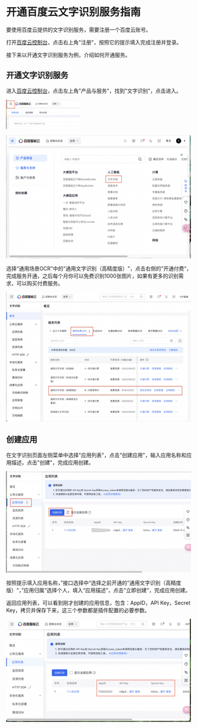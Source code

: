 
# 开通百度云文字识别服务指南

要使用百度云提供的文字识别服务，需要注册一个百度云账号。

打开[百度云控制台](https://console.bce.baidu.com/)，点击右上角"注册"，按照它的提示填入完成注册并登录。

接下来以开通文字识别服务为例，介绍如何开通服务。

## 开通文字识别服务
进入[百度云控制台](https://console.bce.baidu.com/)，点击左上角"产品与服务"，找到"文字识别"，点击进入。

![菜单](images/zh/baidu_menu.png)

![产品与服务](images/zh/baidu_product.png)

选择“通用场景OCR”中的"通用文字识别（高精度版）"，点击右侧的”开通付费“，完成服务开通，之后每个月你可以免费识别1000张图片，如果有更多的识别需求，可以购买付费服务。

![开通付费](images/zh/baidu_ocr.png)

## 创建应用
在文字识别页面左侧菜单中选择"应用列表"，点击"创建应用"，输入应用名称和应用描述，点击"创建"，完成应用创建。

![创建应用](images/zh/baidu_create_app.png)

按照提示填入应用名称，”接口选择中“选择之前开通的”通用文字识别（高精度版）“，”应用归属“选择个人，填入“应用描述”，点击"立即创建"，完成应用创建。

返回应用列表，可以看到刚才创建的应用信息，包含：AppID，API Key，Secret Key，拷贝并保存下来，这三个参数都是插件配置的必要参数。

![应用信息](images/zh/baidu_app_info.png)